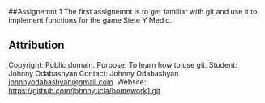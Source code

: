 ##Assignemnt 1
The first assignemnt is to get familiar with git and use it to implement functions for the game Siete Y Medio.
## Attribution
Copyright: Public domain.
Purpose:   To learn how to use git.
Student: Johnny Odabashyan
Contact:   Johnny Odabashyan <johnnyodabashyan@gmail.com>.
Website:   https://github.com/johnnyucla/homework1.git
